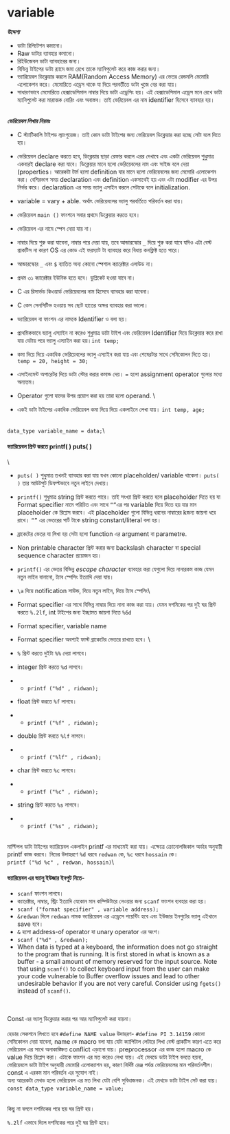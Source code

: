 # variable

_**উদ্দেশ্য**_

* ডাটা রিপিটেশন কমানো।
* Raw ডাটার ব্যাবহার কমানো।
* রিইউজেবল ডাটা ব্যাবহারের জন্য।
* বিভিন্ন টাইপের ডাটা র‍্যামে জমা রেখে তাকে ম্যানিপুলেট করে কাজ করার জন্য।
* ভ্যারিয়েবল ডিক্লেয়ার করলে RAM(Random Access Memory) এর ভেতর রেন্ডমলি মেমোরি এলোকেশন করে। মেমোরিতে এড্রেস থাকে যা দিয়ে পরবর্তীতে ডাটা খুজে বের করা যায়।&#x20;
* সাধারণভাবে মেমোরিতে হেক্সাডেসিমাল নাম্বার দিয়ে ডাটা এড্রেসিং হয়। এই হেক্সাডেসিমাল এড্রেস মনে রেখে ডাটা ম্যানিপুলেট করা মারাত্মক বোরিং এবং অবাস্তব। তাই ভেরিয়েবল এর নাম identifier হিসেবে ব্যাবহার হয়।

\
_**ভেরিয়েবল লিখার নিয়মঃ**_

* C স্ট্যাটিকালি টাইপড ল্যাংগুয়েজ। তাই কোন ডাটা টাইপের জন্য ভেরিয়েবল ডিক্লেয়ার করা হচ্ছে সেটা বলে দিতে হয়।&#x20;
* ভেরিয়েবল declare করতে হবে, ডিক্লেয়ার ছাড়া রেফার করলে এরর দেখাবে এবং একটা ভেরিয়েবল শুধুমাত্র একবারই declare করা যাবে। ডিক্লেয়ার মানে হলো ভেরিয়েবলের নাম এবং সাইজ বলে দেয়া (properties। আরেকটা টার্ম হলো definition যার মানে হলো ভেরিয়েবলের জন্য মেমোরি এলোকেশন করা। বেশিরভাগ সময় declaration এবং definition একসাথেই হয় এবং এটা modifier এর উপর নির্ভর করে। declaration এর সময় ভ্যালু এসাইন করলে সেটাকে বলে initialization.&#x20;
* variable = vary + able. অর্থাৎ  ভেরিয়েবলের ভ্যালু পরবর্তিতে পরিবর্তন করা যায়।
* ভেরিয়েবল `main ()`⁠ ফাংশনে সবার প্রথমে ডিক্লেয়ার করতে হবে।
* ভেরিয়েবল এর নামে স্পেস দেয়া যায় না।
* নাম্বার দিয়ে শুরু করা যাবেনা, নাম্বার পরে দেয়া যায়, তবে আন্ডারস্কোর `_` দিয়ে শুরু করা যাবে যদিও এটা বেস্ট প্রাকটিস না কারণ OS এর কোড এই ফরম্যাট টা ব্যাবহার করে বিধায় কনফ্লিক্ট হতে পারে।
* &#x20;আন্ডারস্কোর `_` এবং `$` ব্যাতিত অন্য কোনো স্পেশাল ক্যারেক্টার এলাউড না।
* প্রথম ৩১ ক্যারেক্টার ইউনিক হতে হবে। ডুপ্লিকেট হওয়া যাবে না।
* C এর রিসার্ভড কিওয়ার্ড ভেরিয়েবলের নাম হিসেবে ব্যাবহার করা যাবেনা।
* C কেস সেনসিটিভ হওয়ায় সব ছোট হাতের অক্ষর ব্যাবহার করা ভালো।
* ভ্যারিয়েবল বা ফাংশন এর নামকে Identifier ও বলা হয়।  &#x20;
* প্রাথমিকভাবে ভ্যালু এস্যাইন না করেও শুধুমাত্র ডাটা টাইপ এবং ভেরিয়েবল Identifier দিয়ে ডিক্লেয়ার করে রাখা যায় যেটায় পরে ভ্যালু এস্যাইন করা হয়।`int temp;`
* কমা দিয়ে দিয়ে একাধিক ভেরিয়েবলের ভ্যালু এস্যাইন করা যায় এবং শেষেরটার সাথে সেমিকোলন দিতে হয়। `temp = 20, height = 30;`
* এসাইনমেন্ট অপারেটর দিয়ে ডাটা স্টোর করার কমান্ড দেয়। `=` হলো assignment operator গুলোর মধ্যে অন্যতম।
* Operator গুলো যাদের উপর প্রয়োগ করা হয় তারা হলো operand. \

* একই ডাটা টাইপের একাধিক ভেরিয়েবল কমা দিয়ে দিয়ে একলাইনে লেখা যায়। `int temp, age;`

\
`data_type variable_name = data;`⁠\


#### ভ্যারিয়েবল প্রিন্ট করতে printf( ) puts( )

\


* `puts( )` শুধুমাত্র তখনই ব্যাবহার করা যায় যখন কোনো placeholder/ variable থাকেনা। `puts( )` তার আউটপুট ডিফল্টভাবে নতুন লাইনে দেখায়।
* `printf()` শুধুমাত্র string প্রিন্ট করতে পারে। তাই সংখ্যা প্রিন্ট করতে হলে placeholder দিতে হয় যা Format specifier নামে পরিচিত এবং সাথে `“”`এর পর variable দিয়ে দিতে হয় যার মান placeholder কে রিপ্লেস করবে। এই  placeholder গুলো  বিভিন্ন ধরনের নাম্বারের kজন্য জায়গা ধরে রাখে। `“”` এর ভেতরের পার্ট টাকে string constant/literal বলা হয়।
* ব্রাকেটের ভেতর যা লিখা হয় সেটা হলো function এর argument বা parametre.
* Non printable character প্রিন্ট করার জন্য backslash character বা special sequence character প্রয়োজন হয়।
* `printf()` এর ভেতর বিভিন্ন _escape character_ ব্যাবহার করা যেগুলো দিয়ে নানারকম কাজ যেমন নতুন লাইন বানানো, ট্যাব স্পেসিং ইত্যাদি দেয়া যায়।&#x20;
* `\a` দিয়ে notification সাউন্ড,  দিয়ে নতুন লাইন,  দিয়ে ট্যাব স্পেসিং\

* Format specifier এর সাথে বিভিন্ন নাম্বার দিয়ে নানা কাজ করা যায়। যেমন দশমিকের পর দুই ঘর প্রিন্ট করতে `%.2lf`, int টাইপের জন্য ইচ্ছামত জায়গা নিতে `%6d`
* Format specifier, variable name
* Format specifier অবশ্যই ফাস্ট ব্রাকেটের ভেতরে রাখতে হবে। \

* `%` প্রিন্ট করতে দুইটা `%%` দেয়া লাগবে।
* integer প্রিন্ট করতে `%d` লাগবে।&#x20;
*
  * `printf ("%d" , ridwan);`⁠
* float প্রিন্ট করতে `%f` লাগবে।&#x20;
*
  * `printf ("%f" , ridwan);`⁠
* double প্রিন্ট করতে `%lf` লাগবে।&#x20;
*
  * `printf ("%lf" , ridwan);`⁠
* char প্রিন্ট করতে `%c` লাগবে।&#x20;
*
  * `printf ("%c" , ridwan);`⁠
* string প্রিন্ট করতে `%s` লাগবে।&#x20;
*
  * `printf ("%s" , ridwan);`⁠

\
মাল্টিপল ডাটা টাইপের ভ্যারিয়েবল একলাইন printf এর মাধ্যমেই করা যায়। এক্ষেত্রে ক্রোনোলজিকাল অর্ডার অনুযায়ী printf কাজ করবে। নিচের উদাহরণে `%d` ধরবে `redwan` কে, `%c` ধরবে `hossain` কে।\
`printf ("%d %c" , redwan, hossain)`\


#### ভ্যারিয়েবল এর ভ্যালু ইউজার ইনপুট নিতে-

* `scanf` ফাংশন লাগবে।&#x20;
* ক্যারেক্টার, নাম্বার, স্ট্রিং ইত্যাদি যেকোন মান কম্পিউটারে নেওয়ার জন্য `scanf` ফাংশন ব্যবহার করা হয়।
* `scanf ("format specifier" , variable address);`⁠
* `&redwan` দিলে `redwan` নামক ভ্যারিয়েবল এর এড্রেসে পয়েন্টিং হবে এবং ইউজার ইনপুটের ভ্যালু এইখানে save হবে।&#x20;
* `&` হলো address-of operator যা unary operator এর অংশ।
* `scanf ("%d" , &redwan);`⁠
* When data is typed at a keyboard, the information does not go straight to the program that is running. It is first stored in what is known as a buffer - a small amount of memory reserved for the input source. Note that using `scanf()` to collect keyboard input from the user can make your code vulnerable to Buffer overflow issues and lead to other undesirable behavior if you are not very careful. Consider using `fgets()` instead of `scanf()`.

\
\
Const এর ভ্যালু ডিক্লেয়ার করার পর আর ম্যানিপুলেট করা যায়না।\
\
হেডার সেকশনে লিখতে হবে  `#define NAME value` উদাহরণ-  `#define PI 3.14159` কোনো সেমিকোলন দেয়া যাবেনা, name কে macro বলা যায় যেটা ক্যাপিটাল লেটারে লিখা বেস্ট প্রাকটিস কারণ এতে করে ভেরিয়েবল এর সাথে অনাকাঙ্ক্ষিত conflict এড়ানো যায়। preprocessor এর কাজ হলো macro কে value দিয়ে রিপ্লেস করা। এটাকে ফাংশন এর মত করেও লেখা যায়। এই মেথডে ডাটা টাইপ বলতে হয়না, ভেরিয়েবলে ডাটা টাইপ অনুযায়ী মেমোরি এলোক্যাশন হয়, কারণ নির্দিষ্ট রেঞ্জ পর্যন্ত ভেরিয়েবলের মান পরিবর্তনশীল। const এ এরকম মান পরিবর্তন এর সুযোগ নাই।\
অন্য আরেকটা মেথড হলো ভেরিয়েবল এর মত লিখা যেটা বেশি সুবিধাজনক। এই মেথডে ডাটা টাইপ সেট করা যায়।\
`const data_type variable_name = value;`⁠\
⁠



কিছু না বললে দশমিকের পরে ছয় ঘর প্রিন্ট হয়।

&#x20;`%.2lf` এভাবে দিলে দশমিকের পরে দুই ঘর প্রিন্ট হবে।
